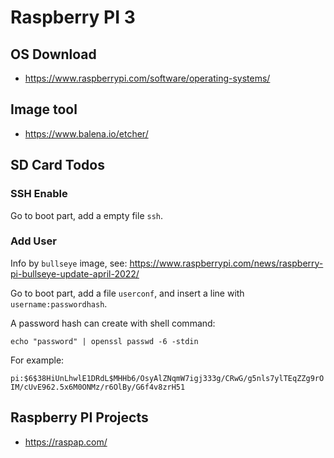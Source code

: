 # Raspberry PI 3
## OS Download
* https://www.raspberrypi.com/software/operating-systems/

## Image tool 
* https://www.balena.io/etcher/

## SD Card Todos
### SSH Enable
Go to boot part, add a empty file `ssh`.

### Add User
Info by `bullseye` image, see: https://www.raspberrypi.com/news/raspberry-pi-bullseye-update-april-2022/

Go to boot part, add a file `userconf`, and insert a line with `username:passwordhash`.

A password hash can create with shell command:

`echo "password" | openssl passwd -6 -stdin`

For example:

`pi:$6$38HiUnLhwlE1DRdL$MHHb6/OsyAlZNqmW7igj333g/CRwG/g5nls7ylTEqZZg9rOIM/cUvE962.5x6M0ONMz/r6OlBy/G6f4v8zrH51`

## Raspberry PI Projects
* https://raspap.com/
